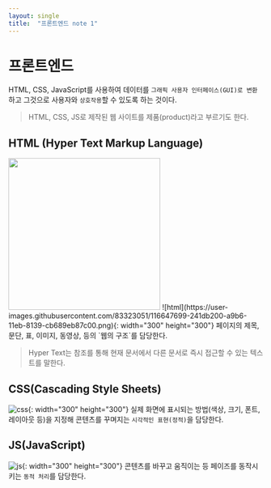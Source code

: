 ```yaml
---
layout: single
title:  "프론트엔드 note 1"
---
```


# 프론트엔드
HTML, CSS, JavaScript를 사용하여 데이터를 `그래픽 사용자 인터페이스(GUI)로 변환`하고 그것으로 사용자와 `상호작용`할 수 있도록 하는 것이다.
>HTML, CSS, JS로 제작된 웹 사이트를 제품(product)라고 부르기도 한다.

## HTML (Hyper Text Markup Language)
<img src = "https://user-images.githubusercontent.com/83323051/116647699-241db200-a9b6-11eb-8139-cb689eb87c00.png" width="300px" height="300px"/>
![html](https://user-images.githubusercontent.com/83323051/116647699-241db200-a9b6-11eb-8139-cb689eb87c00.png){: width="300" height="300"}
페이지의 제목, 문단, 표, 이미지, 동영상, 등의 `웹의 구조`를 담당한다.

> Hyper Text는 참조를 통해 현재 문서에서 다른 문서로 즉시 접근할 수 있는 텍스트를 말한다.

## CSS(Cascading Style Sheets)
![css](https://user-images.githubusercontent.com/83323051/116647726-326bce00-a9b6-11eb-9dce-7c5dc3023f71.png){: width="300" height="300"}
실제 화면에 표시되는 방법(색상, 크기, 폰트, 레이아웃 등)을 지정해 콘텐츠를 꾸며지는 `시각적인 표현(정적)`을 담당한다.

## JS(JavaScript)
![js](https://user-images.githubusercontent.com/83323051/116647731-3566be80-a9b6-11eb-9f79-1976e52638ab.png){: width="300" height="300"}
콘텐츠를 바꾸고 움직이는 등 페이즈를 동작시키는 `동적 처리`를 담당한다.
